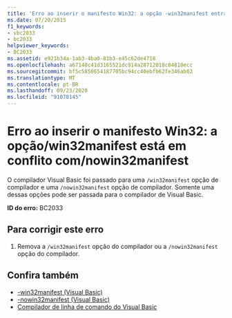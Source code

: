```yaml
---
title: 'Erro ao inserir o manifesto Win32: a opção -win32manifest entra em conflito com -nowin32manifest'
ms.date: 07/20/2015
f1_keywords:
- vbc2033
- bc2033
helpviewer_keywords:
- BC2033
ms.assetid: e921b34a-1ab3-4ba0-81b3-e45c62de4718
ms.openlocfilehash: a67140c41d3165521dc914a28712018c04810ecc
ms.sourcegitcommit: bf5c5850654187705bc94cc40ebfb62fe346ab02
ms.translationtype: MT
ms.contentlocale: pt-BR
ms.lasthandoff: 09/23/2020
ms.locfileid: "91078145"
---
```

# <a name="error-embedding-win32-manifest-option-win32manifest-conflicts-with-nowin32manifest"></a>Erro ao inserir o manifesto Win32: a opção/win32manifest está em conflito com/nowin32manifest

O compilador Visual Basic foi passado para uma `/win32manifest` opção de compilador e uma `/nowin32manifest` opção de compilador. Somente uma dessas opções pode ser passada para o compilador de Visual Basic.  
  
 **ID do erro:** BC2033  
  
## <a name="to-correct-this-error"></a>Para corrigir este erro  
  
1. Remova a `/win32manifest` opção do compilador ou a `/nowin32manifest` opção do compilador.  
  
## <a name="see-also"></a>Confira também

- [-win32manifest (Visual Basic)](../reference/command-line-compiler/win32manifest.md)
- [-nowin32manifest (Visual Basic)](../reference/command-line-compiler/nowin32manifest.md)
- [Compilador de linha de comando do Visual Basic](../reference/command-line-compiler/index.md)
